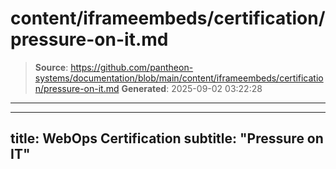 # content/iframeembeds/certification/pressure-on-it.md

> **Source**: https://github.com/pantheon-systems/documentation/blob/main/content/iframeembeds/certification/pressure-on-it.md
> **Generated**: 2025-09-02 03:22:28

---

---
title: WebOps Certification
subtitle: "Pressure on IT"
---

<Partial file="certification-guide/pressure-on-it.md" />
